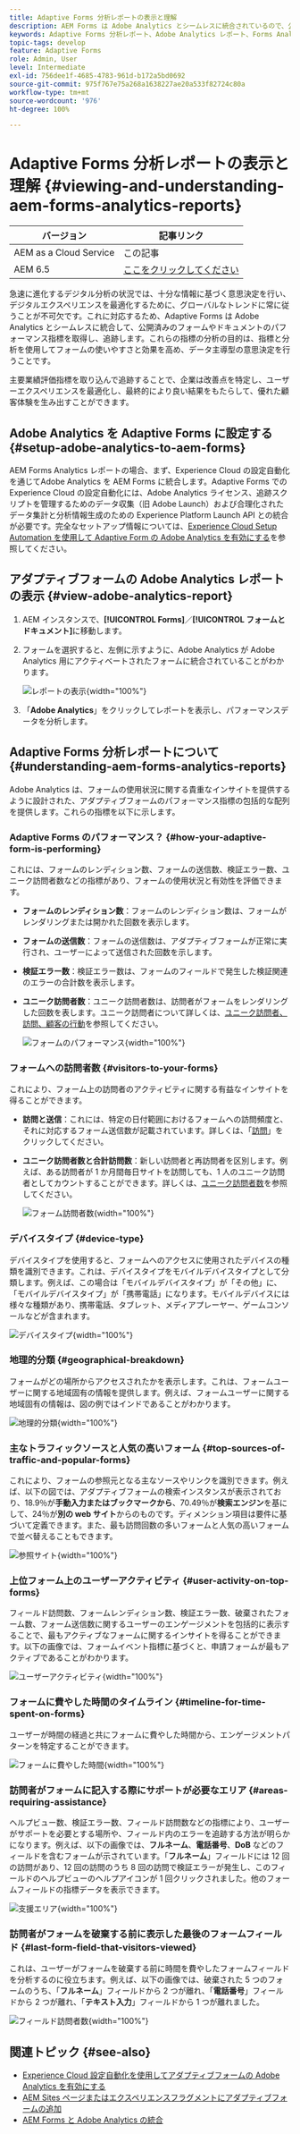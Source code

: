 ```yaml
---
title: Adaptive Forms 分析レポートの表示と理解
description: AEM Forms は Adobe Analytics とシームレスに統合されているので、公開済みフォームとドキュメントのパフォーマンス指標を取得して追跡できます。
keywords: Adaptive Forms 分析レポート、Adobe Analytics レポート、Forms Analytics レポートの表示と理解
topic-tags: develop
feature: Adaptive Forms
role: Admin, User
level: Intermediate
exl-id: 756dee1f-4685-4783-961d-b172a5bd0692
source-git-commit: 975f767e75a268a1638227ae20a533f82724c80a
workflow-type: tm+mt
source-wordcount: '976'
ht-degree: 100%

---
```


# Adaptive Forms 分析レポートの表示と理解 {#viewing-and-understanding-aem-forms-analytics-reports}

| バージョン | 記事リンク |
| -------- | ---------------------------- |
| AEM as a Cloud Service | この記事 |
| AEM 6.5 | [ここをクリックしてください](https://experienceleague.adobe.com/docs/experience-manager-65/forms/integrate-aem-forms-with-experience-cloud-solutions/view-understand-aem-forms-analytics-reports.html) |

急速に進化するデジタル分析の状況では、十分な情報に基づく意思決定を行い、デジタルエクスペリエンスを最適化するために、グローバルなトレンドに常に従うことが不可欠です。これに対応するため、Adaptive Forms は Adobe Analytics とシームレスに統合して、公開済みのフォームやドキュメントのパフォーマンス指標を取得し、追跡します。これらの指標の分析の目的は、指標と分析を使用してフォームの使いやすさと効果を高め、データ主導型の意思決定を行うことです。

主要業績評価指標を取り込んで追跡することで、企業は改善点を特定し、ユーザーエクスペリエンスを最適化し、最終的により良い結果をもたらして、優れた顧客体験を生み出すことができます。

## Adobe Analytics を Adaptive Forms に設定する {#setup-adobe-analytics-to-aem-forms}

AEM Forms Analytics レポートの場合、まず、Experience Cloud の設定自動化を通じてAdobe Analytics を AEM Forms に統合します。Adaptive Forms での Experience Cloud の設定自動化には、Adobe Analytics ライセンス、追跡スクリプトを管理するためのデータ収集（旧 Adobe Launch）および合理化されたデータ集計と分析情報生成のための Experience Platform Launch API との統合が必要です。完全なセットアップ情報については、[Experience Cloud Setup Automation を使用して Adaptive Form の Adobe Analytics を有効にする](/help/forms/enable-adobe-analytics-adaptive-form-using-experience-cloud-setup-automation.md)を参照してください。

## アダプティブフォームの Adobe Analytics レポートの表示 {#view-adobe-analytics-report}

1. AEM インスタンスで、**[!UICONTROL Forms]**／**[!UICONTROL フォームとドキュメント]**&#x200B;に移動します。
1. フォームを選択すると、左側に示すように、Adobe Analytics が Adobe Analytics 用にアクティベートされたフォームに統合されていることがわかります。

   ![レポートの表示](assets/activ-aa.png){width="100%"}

1. 「**Adobe Analytics**」をクリックしてレポートを表示し、パフォーマンスデータを分析します。

## Adaptive Forms 分析レポートについて {#understanding-aem-forms-analytics-reports}

Adobe Analytics は、フォームの使用状況に関する貴重なインサイトを提供するように設計された、アダプティブフォームのパフォーマンス指標の包括的な配列を提供します。これらの指標を以下に示します。

### **Adaptive Forms のパフォーマンス？** {#how-your-adaptive-form-is-performing}

これには、フォームのレンディション数、フォームの送信数、検証エラー数、ユニーク訪問者数などの指標があり、フォームの使用状況と有効性を評価できます。

* **フォームのレンディション数**：フォームのレンディション数は、フォームがレンダリングまたは開かれた回数を表示します。

* **フォームの送信数**：フォームの送信数は、アダプティブフォームが正常に実行され、ユーザーによって送信された回数を示します。

* **検証エラー数**：検証エラー数は、フォームのフィールドで発生した検証関連のエラーの合計数を表示します。

* **ユニーク訪問者数**：ユニーク訪問者数は、訪問者がフォームをレンダリングした回数を表します。ユニーク訪問者について詳しくは、[ユニーク訪問者、訪問、顧客の行動](https://experienceleague.adobe.com/docs/analytics/components/metrics/visits.html)を参照してください。

  ![フォームのパフォーマンス](assets/forms-performance.png){width="100%"}

### **フォームへの訪問者数** {#visitors-to-your-forms}

これにより、フォーム上の訪問者のアクティビティに関する有益なインサイトを得ることができます。

* **訪問と送信**：これには、特定の日付範囲におけるフォームへの訪問頻度と、それに対応するフォーム送信数が記載されています。詳しくは、「[訪問](https://experienceleague.adobe.com/docs/analytics/components/metrics/visits.html)」をクリックしてください。
* **ユニーク訪問者数と合計訪問数**：新しい訪問者と再訪問者を区別します。例えば、ある訪問者が 1 か月間毎日サイトを訪問しても、1 人のユニーク訪問者としてカウントすることができます。詳しくは、[ユニーク訪問者数](https://experienceleague.adobe.com/docs/analytics/components/metrics/unique-visitors.html)を参照してください。

  ![フォーム訪問者数](assets/forms-visitors.png){width="100%"}

### **デバイスタイプ** {#device-type}

デバイスタイプを使用すると、フォームへのアクセスに使用されたデバイスの種類を識別できます。これは、デバイスタイプをモバイルデバイスタイプとして分類します。例えば、この場合は「モバイルデバイスタイプ」が「その他」に、「モバイルデバイスタイプ」が「携帯電話」になります。モバイルデバイスには様々な種類があり、携帯電話、タブレット、メディアプレーヤー、ゲームコンソールなどが含まれます。

![デバイスタイプ](assets/device-type.png){width="100%"}

### **地理的分類** {#geographical-breakdown}

フォームがどの場所からアクセスされたかを表示します。これは、フォームユーザーに関する地域固有の情報を提供します。例えば、フォームユーザーに関する地域固有の情報は、図の例ではインドであることがわかります。

![地理的分類](assets/geographical-breakdown.png){width="100%"}

### **主なトラフィックソースと人気の高いフォーム** {#top-sources-of-traffic-and-popular-forms}

これにより、フォームの参照元となる主なソースやリンクを識別できます。例えば、以下の図では、アダプティブフォームの検索インスタンスが表示されており、18.9％が&#x200B;**手動入力またはブックマークから**、70.49％が&#x200B;**検索エンジン**&#x200B;を基にして、24％が&#x200B;**別の web サイト**&#x200B;からのものです。ディメンション項目は要件に基づいて定義できます。また、最も訪問回数の多いフォームと人気の高いフォームで並べ替えることもできます。

![参照サイト](assets/referred-sites.png){width="100%"}

### **上位フォーム上のユーザーアクティビティ** {#user-activity-on-top-forms}

フィールド訪問数、フォームレンディション数、検証エラー数、破棄されたフォーム数、フォーム送信数に関するユーザーのエンゲージメントを包括的に表示することで、最もアクティブなフォームに関するインサイトを得ることができます。以下の画像では、フォームイベント指標に基づくと、申請フォームが最もアクティブであることがわかります。

![ユーザーアクティビティ](assets/user-activity.png){width="100%"}

### **フォームに費やした時間のタイムライン** {#timeline-for-time-spent-on-forms}

ユーザーが時間の経過と共にフォームに費やした時間から、エンゲージメントパターンを特定することができます。

![フォームに費やした時間](assets/time-spent-on-forms.png){width="100%"}

### **訪問者がフォームに記入する際にサポートが必要なエリア** {#areas-requiring-assistance}

ヘルプビュー数、検証エラー数、フィールド訪問数などの指標により、ユーザーがサポートを必要とする場所や、フィールド内のエラーを追跡する方法が明らかになります。例えば、以下の画像では、**フルネーム**、**電話番号**、**DoB** などのフィールドを含むフォームが示されています。「**フルネーム**」フィールドには 12 回の訪問があり、12 回の訪問のうち 8 回の訪問で検証エラーが発生し、このフィールドのヘルプビューのヘルプアイコンが 1 回クリックされました。他のフォームフィールドの指標データを表示できます。

![支援エリア](assets/assisting-areas.png){width="100%"}

### **訪問者がフォームを破棄する前に表示した最後のフォームフィールド** {#last-form-field-that-visitors-viewed}

これは、ユーザーがフォームを破棄する前に時間を費やしたフォームフィールドを分析するのに役立ちます。例えば、以下の画像では、破棄された 5 つのフォームのうち、「**フルネーム**」フィールドから 2 つが離れ、「**電話番号**」フィールドから 2 つが離れ、「**テキスト入力**」フィールドから 1 つが離れました。

![フィールド訪問者数](assets/field-visitors.png){width="100%"}

## 関連トピック {#see-also}

* [Experience Cloud 設定自動化を使用してアダプティブフォームの Adobe Analytics を有効にする](/help/forms/enable-adobe-analytics-adaptive-form-using-experience-cloud-setup-automation.md)
* [AEM Sites ページまたはエクスペリエンスフラグメントにアダプティブフォームの追加](/help/forms/create-or-add-an-adaptive-form-to-aem-sites-page.md)
* [AEM Forms と Adobe Analytics の統合](/help/forms/integrate-aem-forms-with-adobe-analytics.md)
